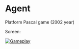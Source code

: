 # Agent
Platform Pascal game (2002 year)

Screen:

[![Gameplay](https://github.com/mrygielski/Agent/blob/master/screen1.png)](https://www.youtube.com/watch?v=xCpNlVVqKXc)
